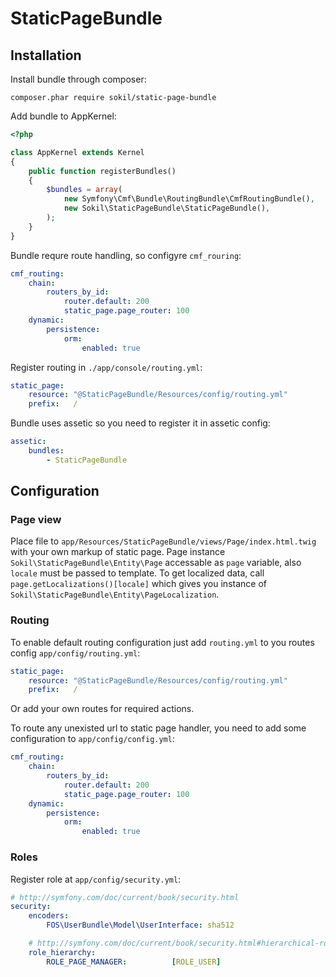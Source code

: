 StaticPageBundle
================

## Installation

Install bundle through composer:
```
composer.phar require sokil/static-page-bundle
```

Add bundle to AppKernel:
```php
<?php

class AppKernel extends Kernel
{
    public function registerBundles()
    {
        $bundles = array(
            new Symfony\Cmf\Bundle\RoutingBundle\CmfRoutingBundle(),
            new Sokil\StaticPageBundle\StaticPageBundle(),
        );
    }
}
```

Bundle requre route handling, so configyre `cmf_rouring`:

```yaml
cmf_routing:
    chain:
        routers_by_id:
            router.default: 200
            static_page.page_router: 100
    dynamic:
        persistence:
            orm:
                enabled: true
```

Register routing in `./app/console/routing.yml`:
```yaml
static_page:
    resource: "@StaticPageBundle/Resources/config/routing.yml"
    prefix:   /
```

Bundle uses assetic so you need to register it in assetic config:
```yaml
assetic:
    bundles:
        - StaticPageBundle
```

## Configuration

### Page view

Place file to `app/Resources/StaticPageBundle/views/Page/index.html.twig` with your own markup of static page.
Page instance `Sokil\StaticPageBundle\Entity\Page` accessable as `page` variable, also `locale` must be passed to template. To get localized data, call `page.getLocalizations()[locale]` which gives you instance of `Sokil\StaticPageBundle\Entity\PageLocalization`. 

### Routing

To enable default routing configuration just add `routing.yml` to you routes config `app/config/routing.yml`:
```yaml
static_page:
    resource: "@StaticPageBundle/Resources/config/routing.yml"
    prefix:   /
```
Or add your own routes for required actions.

To route any unexisted url to static page handler, you need to add some configuration to `app/config/config.yml`:
```yaml
cmf_routing:
    chain:
        routers_by_id:
            router.default: 200
            static_page.page_router: 100
    dynamic:
        persistence:
            orm:
                enabled: true
```

### Roles

Register role at `app/config/security.yml`:

```yaml
# http://symfony.com/doc/current/book/security.html
security:
    encoders:
        FOS\UserBundle\Model\UserInterface: sha512

    # http://symfony.com/doc/current/book/security.html#hierarchical-roles
    role_hierarchy:
        ROLE_PAGE_MANAGER:          [ROLE_USER]
```
